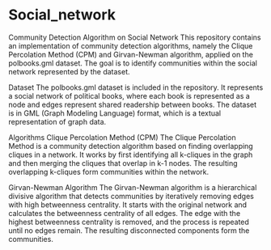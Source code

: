 # Social_network

Community Detection Algorithm on Social Network
This repository contains an implementation of community detection algorithms, namely the Clique Percolation Method (CPM) and Girvan-Newman algorithm, applied on the polbooks.gml dataset. The goal is to identify communities within the social network represented by the dataset.

Dataset
The polbooks.gml dataset is included in the repository. It represents a social network of political books, where each book is represented as a node and edges represent shared readership between books. The dataset is in GML (Graph Modeling Language) format, which is a textual representation of graph data.

Algorithms
Clique Percolation Method (CPM)
The Clique Percolation Method is a community detection algorithm based on finding overlapping cliques in a network. It works by first identifying all k-cliques in the graph and then merging the cliques that overlap in k-1 nodes. The resulting overlapping k-cliques form communities within the network.

Girvan-Newman Algorithm
The Girvan-Newman algorithm is a hierarchical divisive algorithm that detects communities by iteratively removing edges with high betweenness centrality. It starts with the original network and calculates the betweenness centrality of all edges. The edge with the highest betweenness centrality is removed, and the process is repeated until no edges remain. The resulting disconnected components form the communities.
